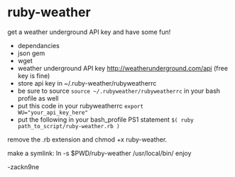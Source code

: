 ruby-weather
============

get a weather underground API key and have some fun!

+ dependancies
+ json gem
+ wget
+ weather underground API key http://weatherunderground.com/api (free key is fine)
+ store api key in ~/.ruby-weather/rubyweatherrc
+ be sure to source <code>source ~/.rubyweather/rubyweatherrc</code> in your bash profile as well
+ put this code in your rubyweatherrc <code>export WU="your_api_key_here"</code>
+ put the following in your bash_profile PS1 statement <code>$( ruby path_to_script/ruby-weather.rb )</code>

remove the .rb extension and chmod +x ruby-weather.

make a symlink: ln -s $PWD/ruby-weather /usr/local/bin/
enjoy

-zackn9ne
